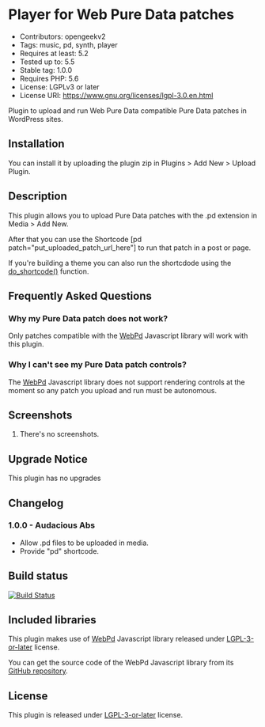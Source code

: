 # Player for Web Pure Data patches
* Contributors: opengeekv2
* Tags: music, pd, synth, player
* Requires at least: 5.2
* Tested up to: 5.5
* Stable tag: 1.0.0
* Requires PHP: 5.6
* License: LGPLv3 or later
* License URI: https://www.gnu.org/licenses/lgpl-3.0.en.html

Plugin to upload and run Web Pure Data compatible Pure Data patches in WordPress sites.

## Installation

You can install it by uploading the plugin zip in Plugins > Add New > Upload Plugin.

## Description

This plugin allows you to upload Pure Data patches with the .pd extension in Media > Add New.

After that you can use the Shortcode [pd patch="put_uploaded_patch_url_here"] to run that patch in a post or page.

If you're building a theme you can also run the shortcdode using the [do_shortcode()](https://developer.wordpress.org/reference/functions/do_shortcode/) function.

## Frequently Asked Questions

### Why my Pure Data patch does not work?

Only patches compatible with the [WebPd](https://github.com/sebpiq/WebPd) Javascript library will work with this plugin.

### Why I can't see my Pure Data patch controls?

The [WebPd](https://github.com/sebpiq/WebPd) Javascript library does not support rendering controls at the moment so any patch you upload and run must be autonomous.

## Screenshots

1. There's no screenshots.

## Upgrade Notice

This plugin has no upgrades

## Changelog

### 1.0.0 - Audacious Abs
* Allow .pd files to be uploaded in media.
* Provide "pd" shortcode.

## Build status

[![Build Status](https://travis-ci.com/opengeekv2/player-for-web-pure-data-patches.svg?branch=main)](https://travis-ci.com/opengeekv2/player-for-web-pure-data-patches)

## Included libraries

This plugin makes use of [WebPd](https://github.com/sebpiq/WebPd) Javascript library released under [LGPL-3-or-later](https://github.com/sebpiq/WebPd/blob/master/COPYING.LESSER) license.

You can get the source code of the WebPd Javascript library from its [GitHub repository](https://github.com/sebpiq/WebPd).

## License

This plugin is released under [LGPL-3-or-later](https://github.com/opengeekv2/player-for-web-pure-data-patches/blob/main/LICENSE) license.